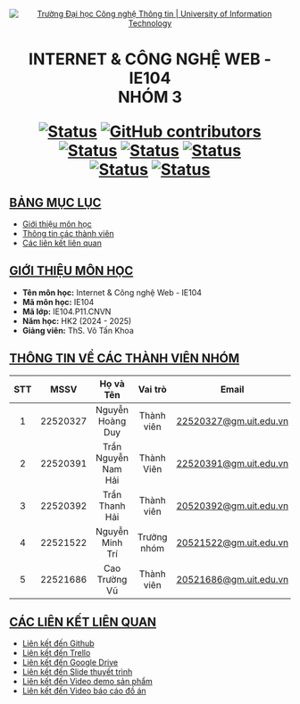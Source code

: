 <a id="top"></a>

<!-- Banner -->
<p align="center">
  <a href="https://www.uit.edu.vn/" title="Trường Đại học Công nghệ Thông tin" style="border: none;">
    <img src="https://www.uit.edu.vn/sites/vi/files/banner_uit.png" alt="Trường Đại học Công nghệ Thông tin | University of Information Technology">
  </a>
</p>

<h1 align="center"><b>INTERNET & CÔNG NGHỆ WEB - IE104<br>NHÓM 3</b></h>

[![Status](https://img.shields.io/badge/status-working-green?style=flat-square)](https://github.com/fromuit/IE104.P11.CNVN)
[![GitHub contributors](https://img.shields.io/github/contributors/fromuit/IE104.P11.CNVN?style=flat-square)](https://github.com/fromuit/IE104.P11.CNVN/graphs/contributors)
[![Status](https://img.shields.io/badge/language-html-orange?style=flat-square)](https://www.w3schools.com/html/)
[![Status](https://img.shields.io/badge/language-scss-pink?style=flat-square)](https://sass-lang.com)
[![Status](https://img.shields.io/badge/language-js-yellow?style=flat-square)](https://www.w3schools.com/js/)
<br> 
[![Status](https://img.shields.io/badge/framework-ReactJS-blue?style=flat-square)](https://react.dev/learn)
[![Status](https://img.shields.io/badge/env-NodeJS-rgb(66%2C151%2C59)?style=flat-square)](nodejs.org)

## [BẢNG MỤC LỤC](#top)
* [Giới thiệu môn học](#giới-thiệu-môn-học)
* [Thông tin các thành viên](#thông-tin-về-các-thành-viên-nhóm)
* [Các liên kết liên quan](#các-liên-kết-liên-quan)

## [GIỚI THIỆU MÔN HỌC](#top)
* **Tên môn học:** Internet & Công nghệ Web - IE104
* **Mã môn học:** IE104
* **Mã lớp:** IE104.P11.CNVN
* **Năm học:** HK2 (2024 - 2025)
* **Giảng viên:** ThS. Võ Tấn Khoa

## [THÔNG TIN VỀ CÁC THÀNH VIÊN NHÓM](#top)

| STT    | MSSV          | Họ và Tên                |Vai trò    | Email                    |
| :----: |:-------------:| :-----------------------:|:---------:|:-------------------------:
| 1      | 22520327      | Nguyễn Hoàng Duy         | Thành viên| 22520327@gm.uit.edu.vn   |
| 2      | 22520391      | Trần Nguyễn Nam Hải      | Thành Viên| 22520391@gm.uit.edu.vn   |
| 3      | 22520392      | Trần Thanh Hải           | Thành viên| 20520392@gm.uit.edu.vn   |
| 4      | 22521522      | Nguyễn Minh Trí          |Trưởng nhóm| 20521522@gm.uit.edu.vn   |
| 5      | 22521686      | Cao Trường Vũ            | Thành viên| 20521686@gm.uit.edu.vn   |

## [CÁC LIÊN KẾT LIÊN QUAN](#top)
- [Liên kết đến Github](https://github.com/fromuit/IE104.P11.CNVN)
- [Liên kết đến Trello](https://trello.com/invite/b/66ea4c00ba97ce3a04060dce/ATTI0e05265d8bd636f65a523f9d44eef29aEAC2AC11/bảng-phan-cong)
- [Liên kết đến Google Drive](https://drive.google.com/drive/folders/1UObvQ4juDKABkYZa5pk76w37IW8F0P9P?usp=sharing)
- [Liên kết đến Slide thuyết trình](https://www.canva.com/design/DAGZhKU0AnA/THjuyewz97a2dNZwYQcoQg/edit?utm_content=DAGZhKU0AnA&utm_campaign=designshare&utm_medium=link2&utm_source=sharebutton)
- [Liên kết đến Video demo sản phẩm](https://youtu.be/v57VyYUDWtI)
- [Liên kết đến Video báo cáo đồ án](https://youtu.be/gRO1VHi2vIo)
